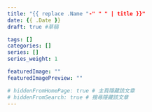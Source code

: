 ```yaml
---
title: "{{ replace .Name "-" " " | title }}"
date: {{ .Date }}
draft: true #草稿

tags: []
categories: []
series: []
series_weight: 1

featuredImage: ""
featuredImagePreview: ""

# hiddenFromHomePage: true # 主頁隱藏該文章
# hiddenFromSearch: true # 搜尋隱藏該文章
---
```


<!--more-->
